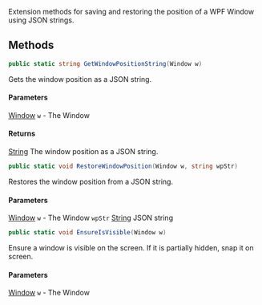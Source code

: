 Extension methods for saving and restoring the position of a WPF Window using JSON strings.

## Methods

```csharp
public static string GetWindowPositionString(Window w)
```
Gets the window position as a JSON string.
#### Parameters
[Window](https://learn.microsoft.com/en-us/dotnet/api/system.windows.window?view=windowsdesktop-8.0) `w` - The Window
#### Returns
[String](https://docs.microsoft.com/en-us/dotnet/api/system.string) The window position as a JSON string.

```csharp
public static void RestoreWindowPosition(Window w, string wpStr)
```
Restores the window position from a JSON string.
#### Parameters
[Window](https://learn.microsoft.com/en-us/dotnet/api/system.windows.window?view=windowsdesktop-8.0) `w` - The Window
`wpStr` [String](https://docs.microsoft.com/en-us/dotnet/api/system.string) JSON string


```csharp
public static void EnsureIsVisible(Window w)
```
Ensure a window is visible on the screen. If it is partially hidden, snap it on screen.
#### Parameters
[Window](https://learn.microsoft.com/en-us/dotnet/api/system.windows.window?view=windowsdesktop-8.0) `w` - The Window
